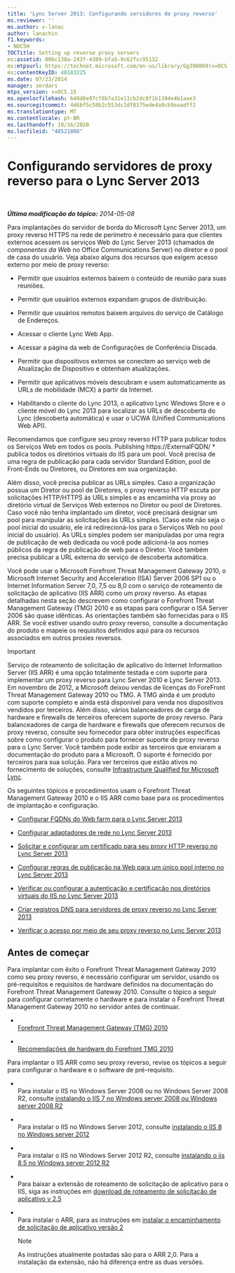 ```yaml
---
title: 'Lync Server 2013: Configurando servidores de proxy reverso'
ms.reviewer: ''
ms.author: v-lanac
author: lanachin
f1.keywords:
- NOCSH
TOCTitle: Setting up reverse proxy servers
ms:assetid: 00bc138a-243f-4389-bfa5-9c62fcc95132
ms:mtpsurl: https://technet.microsoft.com/en-us/library/Gg398069(v=OCS.15)
ms:contentKeyID: 48183225
ms.date: 07/23/2014
manager: serdars
mtps_version: v=OCS.15
ms.openlocfilehash: 640d8e97cf8b7a31e11cb2dc8f1b1394e4b1aae3
ms.sourcegitcommit: 4d6bf5c58b2c553dc1df8375ede4a9cb9eaadff2
ms.translationtype: MT
ms.contentlocale: pt-BR
ms.lasthandoff: 10/16/2020
ms.locfileid: "48521808"
---
```

# <a name="setting-up-reverse-proxy-servers-for-lync-server-2013"></a>Configurando servidores de proxy reverso para o Lync Server 2013

<div data-xmlns="http://www.w3.org/1999/xhtml">

<div class="topic" data-xmlns="http://www.w3.org/1999/xhtml" data-msxsl="urn:schemas-microsoft-com:xslt" data-cs="https://msdn.microsoft.com/">

<div data-asp="https://msdn2.microsoft.com/asp">



</div>

<div id="mainSection">

<div id="mainBody">

<span> </span>

_**Última modificação do tópico:** 2014-05-08_

Para implantações do servidor de borda do Microsoft Lync Server 2013, um proxy reverso HTTPS na rede de perímetro é necessário para que clientes externos acessem os serviços Web do Lync Server 2013 (chamados de *componentes da Web* no Office Communications Server) no diretor e o pool de casa do usuário. Veja abaixo alguns dos recursos que exigem acesso externo por meio de proxy reverso:

  - Permitir que usuários externos baixem o conteúdo de reunião para suas reuniões.

  - Permitir que usuários externos expandam grupos de distribuição.

  - Permitir que usuários remotos baixem arquivos do serviço de Catálogo de Endereços.

  - Acessar o cliente Lync Web App.

  - Acessar a página da web de Configurações de Conferência Discada.

  - Permitir que dispositivos externos se conectem ao serviço web de Atualização de Dispositivo e obtenham atualizações.

  - Permitir que aplicativos móveis descubram e usem automaticamente as URLs de mobilidade (MCX) a partir da Internet.

  - Habilitando o cliente do Lync 2013, o aplicativo Lync Windows Store e o cliente móvel do Lync 2013 para localizar as URLs de descoberta do Lync (descoberta automática) e usar o UCWA (Unified Communications Web API).

Recomendamos que configure seu proxy reverso HTTP para publicar todos os Serviços Web em todos os pools. Publishing https://ExternalFQDN/ \* publica todos os diretórios virtuais do IIS para um pool. Você precisa de uma regra de publicação para cada servidor Standard Edition, pool de Front-Ends ou Diretores, ou Diretores em sua organização.

Além disso, você precisa publicar as URLs simples. Caso a organização possua um Diretor ou pool de Diretores, o proxy reverso HTTP escuta por solicitações HTTP/HTTPS às URLs simples e as encaminha via proxy ao diretório virtual de Serviços Web externos no Diretor  ou pool de Diretores. Caso você não tenha implantado um diretor, você precisará designar um pool para manipular as solicitações às URLs simples. (Caso este não seja o pool inicial do usuário, ele irá redirecioná-los para o Serviços Web no pool inicial do usuário). As URLs simples podem ser manipuladas por uma regra de publicação de web dedicada ou você pode adicioná-la aos nomes públicos da regra de publicação de web para o Diretor. Você também precisa publicar a URL externa do serviço de descoberta automática.

Você pode usar o Microsoft Forefront Threat Management Gateway 2010, o Microsoft Internet Security and Acceleration (ISA) Server 2006 SP1 ou o Internet Information Server 7,0, 7,5 ou 8,0 com o serviço de roteamento de solicitação de aplicativo (IIS ARR) como um proxy reverso. As etapas detalhadas nesta seção descrevem como configurar o Forefront Threat Management Gateway (TMG) 2010 e as etapas para configurar o ISA Server 2006 são quase idênticas. As orientações também são fornecidas para o IIS ARR. Se você estiver usando outro proxy reverso, consulte a documentação do produto e mapeie os requisitos definidos aqui para os recursos associados em outros proxies reversos.

<div>


> [!IMPORTANT]  
> Serviço de roteamento de solicitação de aplicativo do Internet Information Server (IIS ARR) é uma opção totalmente testada e com suporte para implementar um proxy reverso para Lync Server 2010 e Lync Server 2013. Em novembro de 2012, a Microsoft deixou vendas de licenças do ForeFront Threat Management Gateway 2010 ou TMG. A TMG ainda é um produto com suporte completo e ainda está disponível para venda nos dispositivos vendidos por terceiros. Além disso, vários balanceadores de carga de hardware e firewalls de terceiros oferecem suporte de proxy reverso. Para balanceadores de carga de hardware e firewalls que oferecem recursos de proxy reverso, consulte seu fornecedor para obter instruções específicas sobre como configurar o produto para fornecer suporte de proxy reverso para o Lync Server. Você também pode exibir as terceiros que enviaram a documentação do produto para a Microsoft. O suporte é fornecido por terceiros para sua solução. Para ver terceiros que estão ativos no fornecimento de soluções, consulte <A href="https://go.microsoft.com/fwlink/?linkid=268730">Infrastructure Qualified for Microsoft Lync</A>.



</div>

Os seguintes tópicos e procedimentos usam o Forefront Threat Management Gateway 2010 e o IIS ARR como base para os procedimentos de implantação e configuração.

  - [Configurar FQDNs do Web farm para o Lync Server 2013](lync-server-2013-configure-web-farm-fqdns.md)

  - [Configurar adaptadores de rede no Lync Server 2013](lync-server-2013-configure-network-adapters.md)

  - [Solicitar e configurar um certificado para seu proxy HTTP reverso no Lync Server 2013](lync-server-2013-request-and-configure-a-certificate-for-your-reverse-http-proxy.md)

  - [Configurar regras de publicação na Web para um único pool interno no Lync Server 2013](lync-server-2013-configure-web-publishing-rules-for-a-single-internal-pool.md)

  - [Verificar ou configurar a autenticação e certificação nos diretórios virtuais do IIS no Lync Server 2013](lync-server-2013-verify-or-configure-authentication-and-certification-on-iis-virtual-directories.md)

  - [Criar registros DNS para servidores de proxy reverso no Lync Server 2013](lync-server-2013-create-dns-records-for-reverse-proxy-servers.md)

  - [Verificar o acesso por meio de seu proxy reverso no Lync Server 2013](lync-server-2013-verify-access-through-your-reverse-proxy.md)

<div>

## <a name="before-you-begin"></a>Antes de começar

Para implantar com êxito o Forefront Threat Management Gateway 2010 como seu proxy reverso, é necessário configurar um servidor, usando os pré-requisitos e requisitos de hardware definidos na documentação do Forefront Threat Management Gateway 2010. Consulte o tópico a seguir para configurar corretamente o hardware e para instalar o Forefront Threat Management Gateway 2010 no servidor antes de continuar.

  - <span></span>  
    [Forefront Threat Management Gateway (TMG) 2010](https://go.microsoft.com/fwlink/?linkid=291292)

  - <span></span>  
    [Recomendações de hardware do Forefront TMG 2010](https://go.microsoft.com/fwlink/?linkid=291293)

Para implantar o IIS ARR como seu proxy reverso, revise os tópicos a seguir para configurar o hardware e o software de pré-requisito.

  - <span></span>  
    Para instalar o IIS no Windows Server 2008 ou no Windows Server 2008 R2, consulte [instalando o IIS 7 no Windows server 2008 ou Windows server 2008 R2](https://go.microsoft.com/fwlink/?linkid=291296)

  - <span></span>  
    Para instalar o IIS no Windows Server 2012, consulte [instalando o IIS 8 no Windows server 2012](https://go.microsoft.com/fwlink/?linkid=291297)

  - <span></span>  
    Para instalar o IIS no Windows Server 2012 R2, consulte [instalando o iis 8,5 no Windows server 2012 R2](https://go.microsoft.com/fwlink/?linkid=330687)

  - <span></span>  
    Para baixar a extensão de roteamento de solicitação de aplicativo para o IIS, siga as instruções em [download de roteamento de solicitação de aplicativo v 2.5](https://go.microsoft.com/fwlink/?linkid=291298)

  - <span></span>  
    Para instalar o ARR, para as instruções em [instalar o encaminhamento de solicitação de aplicativo versão 2](https://go.microsoft.com/fwlink/?linkid=291299)
    
    <div>
    

    > [!NOTE]  
    > As instruções atualmente postadas são para o ARR 2,0. Para a instalação da extensão, não há diferença entre as duas versões.

    
    </div>

</div>

</div>

<span> </span>

</div>

</div>

</div>

